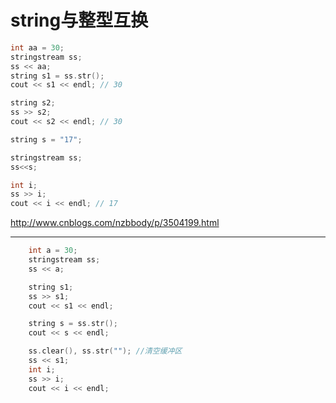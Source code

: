 
# string与整型互换

```cpp
int aa = 30;
stringstream ss;
ss << aa;
string s1 = ss.str();
cout << s1 << endl; // 30

string s2;
ss >> s2;
cout << s2 << endl; // 30
```

```cpp
string s = "17";

stringstream ss;
ss<<s;

int i;
ss >> i;
cout << i << endl; // 17
```

<http://www.cnblogs.com/nzbbody/p/3504199.html>

-----

```cpp
    int a = 30;
    stringstream ss;
    ss << a;

    string s1;
    ss >> s1;
    cout << s1 << endl;

    string s = ss.str();
    cout << s << endl;

    ss.clear(), ss.str(""); //清空缓冲区
    ss << s1;
    int i;
    ss >> i;
    cout << i << endl;
```